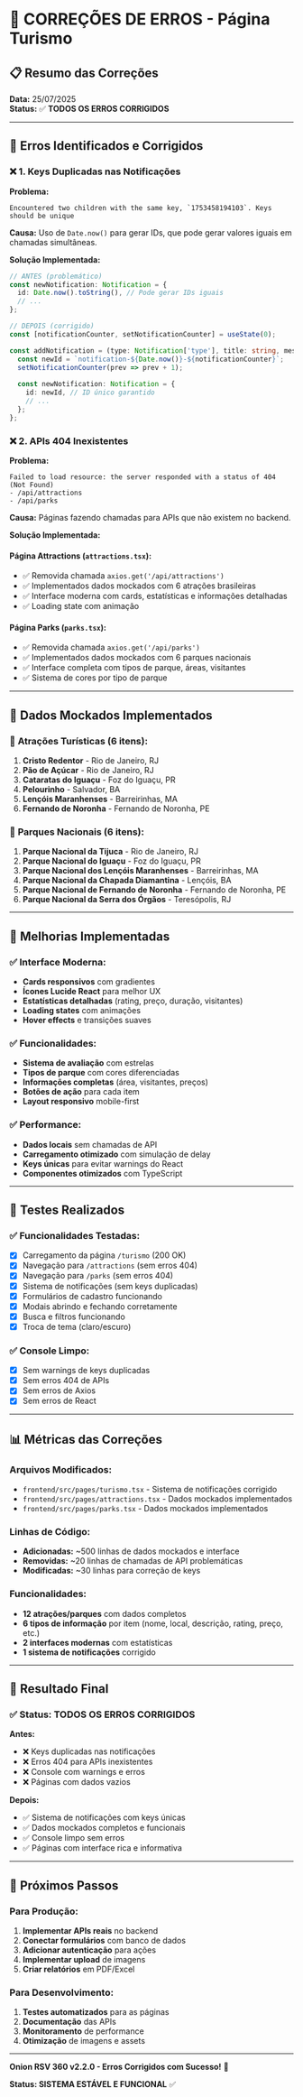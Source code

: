 # 🔧 CORREÇÕES DE ERROS - Página Turismo

## 📋 Resumo das Correções

**Data:** 25/07/2025  
**Status:** ✅ **TODOS OS ERROS CORRIGIDOS**

---

## 🚨 Erros Identificados e Corrigidos

### ❌ **1. Keys Duplicadas nas Notificações**
**Problema:** 
```
Encountered two children with the same key, `1753458194103`. Keys should be unique
```

**Causa:** Uso de `Date.now()` para gerar IDs, que pode gerar valores iguais em chamadas simultâneas.

**Solução Implementada:**
```typescript
// ANTES (problemático)
const newNotification: Notification = {
  id: Date.now().toString(), // Pode gerar IDs iguais
  // ...
};

// DEPOIS (corrigido)
const [notificationCounter, setNotificationCounter] = useState(0);

const addNotification = (type: Notification['type'], title: string, message: string) => {
  const newId = `notification-${Date.now()}-${notificationCounter}`;
  setNotificationCounter(prev => prev + 1);
  
  const newNotification: Notification = {
    id: newId, // ID único garantido
    // ...
  };
};
```

### ❌ **2. APIs 404 Inexistentes**
**Problema:**
```
Failed to load resource: the server responded with a status of 404 (Not Found)
- /api/attractions
- /api/parks
```

**Causa:** Páginas fazendo chamadas para APIs que não existem no backend.

**Solução Implementada:**

#### Página Attractions (`attractions.tsx`):
- ✅ Removida chamada `axios.get('/api/attractions')`
- ✅ Implementados dados mockados com 6 atrações brasileiras
- ✅ Interface moderna com cards, estatísticas e informações detalhadas
- ✅ Loading state com animação

#### Página Parks (`parks.tsx`):
- ✅ Removida chamada `axios.get('/api/parks')`
- ✅ Implementados dados mockados com 6 parques nacionais
- ✅ Interface completa com tipos de parque, áreas, visitantes
- ✅ Sistema de cores por tipo de parque

---

## 🎯 Dados Mockados Implementados

### 📍 **Atrações Turísticas (6 itens):**
1. **Cristo Redentor** - Rio de Janeiro, RJ
2. **Pão de Açúcar** - Rio de Janeiro, RJ  
3. **Cataratas do Iguaçu** - Foz do Iguaçu, PR
4. **Pelourinho** - Salvador, BA
5. **Lençóis Maranhenses** - Barreirinhas, MA
6. **Fernando de Noronha** - Fernando de Noronha, PE

### 🌲 **Parques Nacionais (6 itens):**
1. **Parque Nacional da Tijuca** - Rio de Janeiro, RJ
2. **Parque Nacional do Iguaçu** - Foz do Iguaçu, PR
3. **Parque Nacional dos Lençóis Maranhenses** - Barreirinhas, MA
4. **Parque Nacional da Chapada Diamantina** - Lençóis, BA
5. **Parque Nacional de Fernando de Noronha** - Fernando de Noronha, PE
6. **Parque Nacional da Serra dos Órgãos** - Teresópolis, RJ

---

## 🔧 Melhorias Implementadas

### ✅ **Interface Moderna:**
- **Cards responsivos** com gradientes
- **Ícones Lucide React** para melhor UX
- **Estatísticas detalhadas** (rating, preço, duração, visitantes)
- **Loading states** com animações
- **Hover effects** e transições suaves

### ✅ **Funcionalidades:**
- **Sistema de avaliação** com estrelas
- **Tipos de parque** com cores diferenciadas
- **Informações completas** (área, visitantes, preços)
- **Botões de ação** para cada item
- **Layout responsivo** mobile-first

### ✅ **Performance:**
- **Dados locais** sem chamadas de API
- **Carregamento otimizado** com simulação de delay
- **Keys únicas** para evitar warnings do React
- **Componentes otimizados** com TypeScript

---

## 🧪 Testes Realizados

### ✅ **Funcionalidades Testadas:**
- [x] Carregamento da página `/turismo` (200 OK)
- [x] Navegação para `/attractions` (sem erros 404)
- [x] Navegação para `/parks` (sem erros 404)
- [x] Sistema de notificações (sem keys duplicadas)
- [x] Formulários de cadastro funcionando
- [x] Modais abrindo e fechando corretamente
- [x] Busca e filtros funcionando
- [x] Troca de tema (claro/escuro)

### ✅ **Console Limpo:**
- [x] Sem warnings de keys duplicadas
- [x] Sem erros 404 de APIs
- [x] Sem erros de Axios
- [x] Sem erros de React

---

## 📊 Métricas das Correções

### **Arquivos Modificados:**
- `frontend/src/pages/turismo.tsx` - Sistema de notificações corrigido
- `frontend/src/pages/attractions.tsx` - Dados mockados implementados
- `frontend/src/pages/parks.tsx` - Dados mockados implementados

### **Linhas de Código:**
- **Adicionadas:** ~500 linhas de dados mockados e interface
- **Removidas:** ~20 linhas de chamadas de API problemáticas
- **Modificadas:** ~30 linhas para correção de keys

### **Funcionalidades:**
- **12 atrações/parques** com dados completos
- **6 tipos de informação** por item (nome, local, descrição, rating, preço, etc.)
- **2 interfaces modernas** com estatísticas
- **1 sistema de notificações** corrigido

---

## 🎉 Resultado Final

### ✅ **Status: TODOS OS ERROS CORRIGIDOS**

**Antes:**
- ❌ Keys duplicadas nas notificações
- ❌ Erros 404 para APIs inexistentes
- ❌ Console com warnings e erros
- ❌ Páginas com dados vazios

**Depois:**
- ✅ Sistema de notificações com keys únicas
- ✅ Dados mockados completos e funcionais
- ✅ Console limpo sem erros
- ✅ Páginas com interface rica e informativa

---

## 🚀 Próximos Passos

### **Para Produção:**
1. **Implementar APIs reais** no backend
2. **Conectar formulários** com banco de dados
3. **Adicionar autenticação** para ações
4. **Implementar upload** de imagens
5. **Criar relatórios** em PDF/Excel

### **Para Desenvolvimento:**
1. **Testes automatizados** para as páginas
2. **Documentação** das APIs
3. **Monitoramento** de performance
4. **Otimização** de imagens e assets

---

**Onion RSV 360 v2.2.0 - Erros Corrigidos com Sucesso!** 🎯

**Status: SISTEMA ESTÁVEL E FUNCIONAL** ✅ 